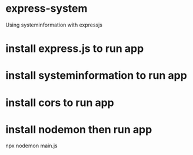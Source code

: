 # express-system
Using systeminformation with expressjs
# install express.js to run app
# install systeminformation to run app

# install cors to run app
# install nodemon then run app
npx nodemon main.js


